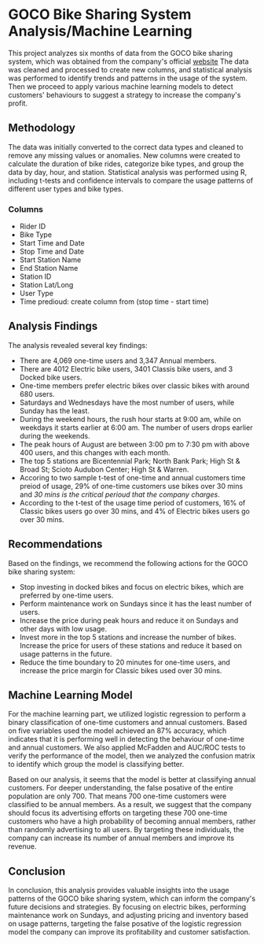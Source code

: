 # GOCO Bike Sharing System Analysis/Machine Learning
This project analyzes six months of data from the GOCO bike sharing system, which was obtained from the company's official [website](https://cogobikeshare.com/system-data.)
The data was cleaned and processed to create new columns, and statistical analysis was performed to identify trends and patterns in the usage of the system. Then we proceed to apply various machine learning models to detect customers' behaviours to suggest a strategy to increase the company's profit.

## Methodology
The data was initially converted to the correct data types and cleaned to remove any missing values or anomalies. 
New columns were created to calculate the duration of bike rides, categorize bike types, and group the data by day, hour, and station.
Statistical analysis was performed using R, including t-tests and confidence intervals to compare the usage patterns of different user 
types and bike types.
### Columns
- Rider ID
- Bike Type
- Start Time and Date
- Stop Time and Date
- Start Station Name
- End Station Name
- Station ID
- Station Lat/Long
- User Type
- Time predioud: create column from (stop time - start time)

## Analysis Findings
The analysis revealed several key findings:

- There are 4,069 one-time users and 3,347 Annual members. 
- There are 4012 Electric bike users, 3401 Classis bike users, and 3 Docked bike users. 
- One-time members prefer electric bikes over classic bikes with around 680 users.
- Saturdays and Wednesdays have the most number of users, while Sunday has the least.
- During the weekend hours, the rush hour starts at 9:00 am, while on weekdays it starts earlier at 6:00 am. The number of users drops earlier during the weekends.
- The peak hours of August are between 3:00 pm to 7:30 pm with above 400 users, and this changes with each month. 
- The top 5 stations are Bicentennial Park; North Bank Park; High St & Broad St; Scioto Audubon Center; High St & Warren.
- Accoring to two sample t-test of one-time and annual customers time preiod of usage, 29% of one-time customers use bikes over 30 mins and *30 mins is the critical perioud that the company charges*.
- According to the t-test of the usage time period of customers, 16% of Classic bikes users go over 30 mins, and 4% of Electric bikes users go over 30 mins.

## Recommendations
Based on the findings, we recommend the following actions for the GOCO bike sharing system:

- Stop investing in docked bikes and focus on electric bikes, which are preferred by one-time users.
- Perform maintenance work on Sundays since it has the least number of users.
- Increase the price during peak hours and reduce it on Sundays and other days with low usage.
- Invest more in the top 5 stations and increase the number of bikes. Increase the price for users of these stations and reduce it based on usage patterns in the future.
- Reduce the time boundary to 20 minutes for one-time users, and increase the price margin for Classic bikes used over 30 mins.

## Machine Learning Model
For the machine learning part, we utilized logistic regression to perform a binary classification of one-time customers and annual customers. Based on five variables used the model achieved an 87% accuracy, which indicates that it is performing well in detecting the behaviour of one-time and annual customers. We also applied McFadden and AUC/ROC tests to verify the performance of the model, then we analyzed the confusion matrix to identify which group the model is classifying better.

Based on our analysis, it seems that the model is better at classifying annual customers. For deeper understanding, the false posative of the entire population are only 700. That means 700 one-time customers were classified to be annual members. As a result, we suggest that the company should focus its advertising efforts on targeting these 700 one-time customers who have a high probability of becoming annual members, rather than randomly advertising to all users. By targeting these individuals, the company can increase its number of annual members and improve its revenue.

## Conclusion
In conclusion, this analysis provides valuable insights into the usage patterns of the GOCO bike sharing system, which can inform the company's future decisions and strategies. By focusing on electric bikes, performing maintenance work on Sundays, and adjusting pricing and inventory based on usage patterns, targeting the false posative of the logistic regression model the company can improve its profitability and customer satisfaction.

